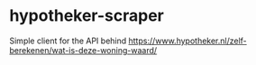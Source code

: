 # hypotheker-scraper
Simple client for the API behind https://www.hypotheker.nl/zelf-berekenen/wat-is-deze-woning-waard/
